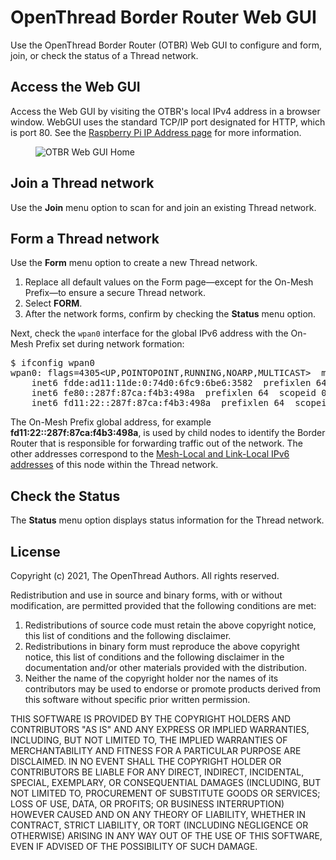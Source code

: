 # OpenThread Border Router Web GUI

Use the OpenThread Border Router (OTBR) Web GUI to configure and form, join, or
check the status of a Thread network.

## Access the Web GUI

Access the Web GUI by visiting the OTBR's local IPv4 address in a browser window.
WebGUI uses the standard TCP/IP port designated for HTTP, which is port 80.
See the [Raspberry Pi IP Address
page](https://www.raspberrypi.org/documentation/remote-access/ip-address.md)
for more information.

<figure>
<img src="../images/otbr-gui-home-full.png" srcset="../images/otbr-gui-home-full.png 1x, ../images/otbr-gui-home-full_2x.png 2x" border="0" class="screenshot" alt="OTBR Web GUI Home" />
</figure>

## Join a Thread network

Use the **Join** menu option to scan for and join an existing Thread network.

## Form a Thread network

Use the **Form** menu option to create a new Thread network.

1.  Replace all default values on the Form page—except for the On-Mesh
    Prefix—to ensure a secure Thread network.
1.  Select **FORM**.
1.  After the network forms, confirm by checking the **Status** menu option.

Next, check the `wpan0` interface for the global IPv6 address with the On-Mesh
Prefix set during network formation:

<pre>
$ ifconfig wpan0
wpan0: flags=4305&lt;UP,POINTOPOINT,RUNNING,NOARP,MULTICAST&gt;  mtu 1280
    inet6 fdde:ad11:11de:0:74d0:6fc9:6be6:3582  prefixlen 64  scopeid 0x0&lt;global&gt;
    inet6 fe80::287f:87ca:f4b3:498a  prefixlen 64  scopeid 0x20&lt;link&gt;
    inet6 fd11:22::287f:87ca:f4b3:498a  prefixlen 64  scopeid 0x0&lt;global&gt;
</pre>

The On-Mesh Prefix global address, for example **fd11:22::287f:87ca:f4b3:498a**, is used by
child nodes to identify the Border Router that is responsible for forwarding traffic out of
the network. The other addresses correspond to the [Mesh-Local and Link-Local IPv6 addresses](../thread-primer/ipv6-addressing.md)
of this node within the Thread network.

## Check the Status

The **Status** menu option displays status information for the Thread network.

## License

Copyright (c) 2021, The OpenThread Authors.
All rights reserved.

Redistribution and use in source and binary forms, with or without
modification, are permitted provided that the following conditions are met:
1. Redistributions of source code must retain the above copyright
   notice, this list of conditions and the following disclaimer.
2. Redistributions in binary form must reproduce the above copyright
   notice, this list of conditions and the following disclaimer in the
   documentation and/or other materials provided with the distribution.
3. Neither the name of the copyright holder nor the
   names of its contributors may be used to endorse or promote products
   derived from this software without specific prior written permission.

THIS SOFTWARE IS PROVIDED BY THE COPYRIGHT HOLDERS AND CONTRIBUTORS "AS IS"
AND ANY EXPRESS OR IMPLIED WARRANTIES, INCLUDING, BUT NOT LIMITED TO, THE
IMPLIED WARRANTIES OF MERCHANTABILITY AND FITNESS FOR A PARTICULAR PURPOSE
ARE DISCLAIMED. IN NO EVENT SHALL THE COPYRIGHT HOLDER OR CONTRIBUTORS BE
LIABLE FOR ANY DIRECT, INDIRECT, INCIDENTAL, SPECIAL, EXEMPLARY, OR
CONSEQUENTIAL DAMAGES (INCLUDING, BUT NOT LIMITED TO, PROCUREMENT OF
SUBSTITUTE GOODS OR SERVICES; LOSS OF USE, DATA, OR PROFITS; OR BUSINESS
INTERRUPTION) HOWEVER CAUSED AND ON ANY THEORY OF LIABILITY, WHETHER IN
CONTRACT, STRICT LIABILITY, OR TORT (INCLUDING NEGLIGENCE OR OTHERWISE)
ARISING IN ANY WAY OUT OF THE USE OF THIS SOFTWARE, EVEN IF ADVISED OF THE
POSSIBILITY OF SUCH DAMAGE.
